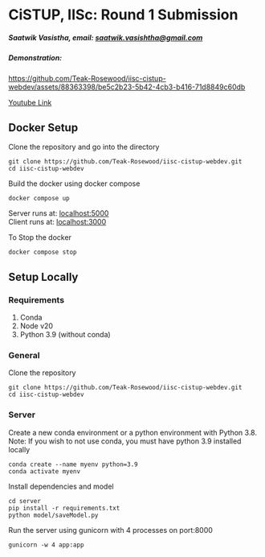 # CiSTUP, IISc: Round 1 Submission
##### Saatwik Vasistha, email: [saatwik.vasishtha@gmail.com](mailto:saatwik.vasishtha@gmail.com)
##### Demonstration:   

https://github.com/Teak-Rosewood/iisc-cistup-webdev/assets/88363398/be5c2b23-5b42-4cb3-b416-71d8849c60db  

[Youtube Link](https://www.youtube.com/watch?v=HS3rAneNVmg)
## Docker Setup
Clone the repository and go into the directory
```
git clone https://github.com/Teak-Rosewood/iisc-cistup-webdev.git
cd iisc-cistup-webdev
```
Build the docker using docker compose
```
docker compose up 
```
Server runs at: [localhost:5000](http://localhost:5000)   
Client runs at: [localhost:3000](http://localhost:3000)  

To Stop the docker
```
docker compose stop
```
## Setup Locally
### Requirements
1. Conda
2. Node v20 
3. Python 3.9 (without conda)
### General 
Clone the repository
```
git clone https://github.com/Teak-Rosewood/iisc-cistup-webdev.git 
cd iisc-cistup-webdev
```
### Server
Create a new conda environment or a python environment with Python 3.8.  
Note: If you wish to not use conda, you must have python 3.9 installed locally

```
conda create --name myenv python=3.9
conda activate myenv
```
Install dependencies and model
```
cd server
pip install -r requirements.txt
python model/saveModel.py
```
Run the server using gunicorn with 4 processes on port:8000
```
gunicorn -w 4 app:app
```
